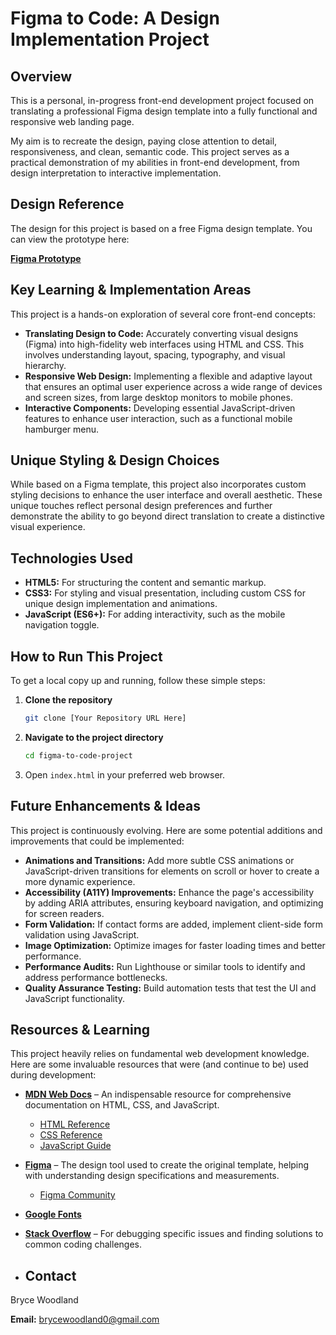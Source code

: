 # Figma to Code: A Design Implementation Project

## Overview
This is a personal, in-progress front-end development project focused on translating a professional Figma design template into a fully functional and responsive web landing page.

My aim is to recreate the design, paying close attention to detail, responsiveness, and clean, semantic code. This project serves as a practical demonstration of my abilities in front-end development, from design interpretation to interactive implementation.

## Design Reference
The design for this project is based on a free Figma design template. You can view the prototype here:  

[**Figma Prototype**](https://www.figma.com/proto/oi0aEQJB8miPuMFIKsSwLD/FrontEnd-Practice--Community-?node-id=1-563&p=f&t=HEITYQ12bepbhJAh-0&scaling=min-zoom&content-scaling=fixed&page-id=0%3A1)

## Key Learning & Implementation Areas
This project is a hands-on exploration of several core front-end concepts:

- **Translating Design to Code:** Accurately converting visual designs (Figma) into high-fidelity web interfaces using HTML and CSS. This involves understanding layout, spacing, typography, and visual hierarchy.
- **Responsive Web Design:** Implementing a flexible and adaptive layout that ensures an optimal user experience across a wide range of devices and screen sizes, from large desktop monitors to mobile phones.
- **Interactive Components:** Developing essential JavaScript-driven features to enhance user interaction, such as a functional mobile hamburger menu.

## Unique Styling & Design Choices
While based on a Figma template, this project also incorporates custom styling decisions to enhance the user interface and overall aesthetic. These unique touches reflect personal design preferences and further demonstrate the ability to go beyond direct translation to create a distinctive visual experience.

## Technologies Used
- **HTML5:** For structuring the content and semantic markup.
- **CSS3:** For styling and visual presentation, including custom CSS for unique design implementation and animations.
- **JavaScript (ES6+):** For adding interactivity, such as the mobile navigation toggle.

## How to Run This Project
To get a local copy up and running, follow these simple steps:

1. **Clone the repository**
   ```bash
   git clone [Your Repository URL Here]
   ```

2. **Navigate to the project directory**
   ```bash
   cd figma-to-code-project
   ```

3. Open `index.html` in your preferred web browser.

## Future Enhancements & Ideas

This project is continuously evolving. Here are some potential additions and improvements that could be implemented:

- **Animations and Transitions:** Add more subtle CSS animations or JavaScript-driven transitions for elements on scroll or hover to create a more dynamic experience.
- **Accessibility (A11Y) Improvements:** Enhance the page's accessibility by adding ARIA attributes, ensuring keyboard navigation, and optimizing for screen readers.
- **Form Validation:** If contact forms are added, implement client-side form validation using JavaScript.
- **Image Optimization:** Optimize images for faster loading times and better performance.
- **Performance Audits:** Run Lighthouse or similar tools to identify and address performance bottlenecks.
- **Quality Assurance Testing:** Build automation tests that test the UI and JavaScript functionality.

## Resources & Learning

This project heavily relies on fundamental web development knowledge. Here are some invaluable resources that were (and continue to be) used during development:

- **[MDN Web Docs](https://developer.mozilla.org/)** – An indispensable resource for comprehensive documentation on HTML, CSS, and JavaScript.
  - [HTML Reference](https://developer.mozilla.org/docs/Web/HTML/Reference)
  - [CSS Reference](https://developer.mozilla.org/docs/Web/CSS/Reference)
  - [JavaScript Guide](https://developer.mozilla.org/docs/Web/JavaScript/Guide)
- **[Figma](https://www.figma.com/)** – The design tool used to create the original template, helping with understanding design specifications and measurements.
  - [Figma Community](https://www.figma.com/community)
- **[Google Fonts](https://fonts.google.com/)**
- **[Stack Overflow](https://stackoverflow.com/)** – For debugging specific issues and finding solutions to common coding challenges.

- ## Contact

Bryce Woodland

**Email:** brycewoodland0@gmail.com
